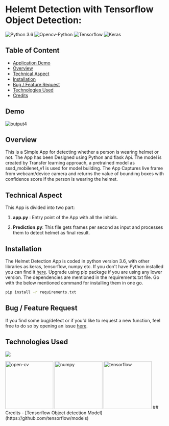 # Helemt Detection with Tensorflow Object Detection:
![Python 3.6](https://img.shields.io/badge/Python-v3.6-green) ![Opencv-Python](https://img.shields.io/badge/OpenCv--Python-v4.5-red) ![Tensorflow](https://img.shields.io/badge/tensorflow-1.14-brightgreen) ![Keras](https://img.shields.io/badge/Keras-1.0-yellowgreen)

## Table of Content
  * [Application Demo](#Application-demo)
  * [Overview](#overview)
  * [Technical Aspect](#technical-aspect)
  * [Installation](#installation)
  * [Bug / Feature Request](#bug---feature-request)
  * [Technologies Used](#technologies-used)
  * [Credits](#credits)


## Demo
![output4](https://user-images.githubusercontent.com/63975688/115552496-07082580-a2ca-11eb-928b-cbc377d0839e.jpg)


## Overview
This is a Simple App for detecting whether a person is wearing helmet or not. The App has been Designed using Python and flask Api. The model is created by Transfer learning approach, a pretrained model as sssd_mobilenet_v1 is used for model building. The App Captures live frame from webcam/device camera and returns the value of bounding boxes with confidence score if the person is wearing the helmet.


## Technical Aspect
This App is divided into two part:
1. __app.py__ : Entry point of the App with all the initials.


2. __Prediction.py__: This file gets frames per second as input and processes them to detect helmet as final result.
    

## Installation
The Helmet Detection App is coded in python version 3.6, with other libraries as keras, tensorflow, numpy etc. If you don't have Python installed you can find it [here](https://www.python.org/downloads/). Upgrade using pip package if you are using any lower version. The dependencies are mentioned in the requirements.txt file. Go with the below mentioned command for installing them in one go.
```bash
pip install -r requirements.txt
```

## Bug / Feature Request

If you find some bug/defect or if you'd like to request a new function, feel free to do so by opening an issue [here](https://github.com/RajeshKGangwar/Helmet-Detection-TFOD/issues).

## Technologies Used

![](https://forthebadge.com/images/badges/made-with-python.svg)

<p align="left"> <a href="https://www.w3schools.com/css/" target="_blank"></a> <img src="https://www.vectorlogo.zone/logos/opencv/opencv-ar21.svg" alt="open-cv" width="150" height="150"/> <img src="https://www.vectorlogo.zone/logos/numpy/numpy-ar21.svg" alt="numpy" width="150" height="150"/>
</a> <img src="https://www.vectorlogo.zone/logos/tensorflow/tensorflow-ar21.svg" alt="tensorflow" width="150" height="150"/>
## Credits
- [Tensorflow Object detection Model](https://github.com/tensorflow/models) 
